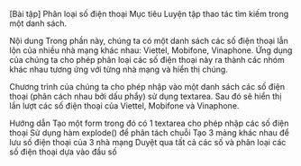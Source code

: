 [Bài tập] Phân loại số điện thoại
Mục tiêu
Luyện tập thao tác tìm kiếm trong một danh sách.

Nội dung
Trong phần này, chúng ta có một danh sách các số điện thoại lẫn lộn của nhiều nhà mạng khác nhau: Viettel, Mobifone, Vinaphone. Ứng dụng của chúng ta cho phép phân loại các số điện thoại này ra thành các nhóm khác nhau tương ứng với từng nhà mạng và hiển thị chúng.

Chương trình của chúng ta cho phép nhập vào một danh sách các số điện thoại (phân cách nhau bởi dấu phẩy) sử dụng textarea. Sau đó sẽ hiển thị lần lượt các số điện thoại của Viettel, Mobifone và Vinaphone.

Hướng dẫn
Tạo một form trong đó có 1 textarea cho phép nhập các số điện thoại
Sử dụng hàm explode() để phân tách chuỗi
Tạo 3 mảng khác nhau để lưu số điện thoại của 3 nhà mạng
Duyệt qua tất cả các số và phân loại các số điện thoại dựa vào đầu số 
